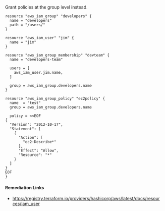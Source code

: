 
Grant policies at the group level instead.

```hcl
resource "aws_iam_group" "developers" {
  name = "developers"
  path = "/users/"
}

resource "aws_iam_user" "jim" {
  name = "jim"
}

resource "aws_iam_group_membership" "devteam" {
  name = "developers-team"

  users = [
    aws_iam_user.jim.name,
  ]

  group = aws_iam_group.developers.name
}

resource "aws_iam_group_policy" "ec2policy" {
  name  = "test"
  group = aws_iam_group.developers.name

  policy = <<EOF
{
  "Version": "2012-10-17",
  "Statement": [
    {
      "Action": [
        "ec2:Describe*"
      ],
      "Effect": "Allow",
      "Resource": "*"
    }
  ]
}
EOF
}
```

#### Remediation Links
 - https://registry.terraform.io/providers/hashicorp/aws/latest/docs/resources/iam_user

